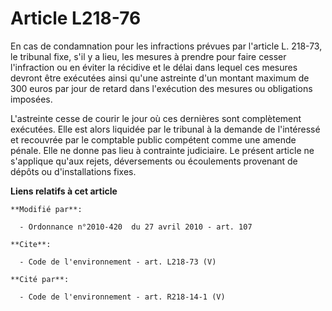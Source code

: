 # Article L218-76

En cas de condamnation pour les infractions prévues par l'article L. 218-73, le tribunal fixe, s'il y a lieu, les mesures à
prendre pour faire cesser l'infraction ou en éviter la récidive et le délai dans lequel ces mesures devront être exécutées
ainsi qu'une astreinte d'un montant maximum de 300 euros par jour de retard dans l'exécution des mesures ou obligations
imposées.

L'astreinte cesse de courir le jour où ces dernières sont complètement exécutées. Elle est alors liquidée par le tribunal à
la demande de l'intéressé et recouvrée par le comptable public compétent comme une amende pénale. Elle ne donne pas lieu à
contrainte judiciaire. Le présent article ne s'applique qu'aux rejets, déversements ou écoulements provenant de dépôts ou
d'installations fixes.

**Liens relatifs à cet article**

	**Modifié par**:

	  - Ordonnance n°2010-420  du 27 avril 2010 - art. 107

	**Cite**:

	  - Code de l'environnement - art. L218-73 (V)

	**Cité par**:

	  - Code de l'environnement - art. R218-14-1 (V)
